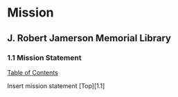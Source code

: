 [0]: READM.md

# Mission
## J. Robert Jamerson Memorial Library
### 1.1 Mission Statement
[Table of Contents][0]

Insert mission statement
[Top][1.1]